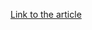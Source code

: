 [Link to the article](https://www.akamai.com/blog/security/2024/feb/vpn-provider-suffers-from-zero-day-vulnerabilities)
